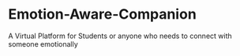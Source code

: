 # Emotion-Aware-Companion
A Virtual Platform for Students or anyone who needs to connect with someone emotionally
